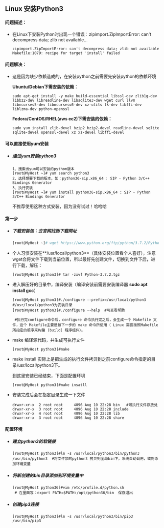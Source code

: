 ## Linux 安装Python3



#### 问题描述：

- 在Linux下安装Python时出现一个错误：zipimport.ZipImportError: can't decompress data; zlib not available...

  ```
  zipimport.ZipImportError: can't decompress data; zlib not available
  Makefile:1079: recipe for target 'install' failed
  ```

#### 问题解决：

- 这是因为缺少依赖造成的，在安装python之前需要先安装python的依赖环境

  **Ubuntu/Debian下需安装的依赖：**

  ```shell
  sudo apt-get install -y make build-essential libssl-dev zlib1g-dev libbz2-dev libreadline-dev libsqlite3-dev wget curl llvm libncurses5-dev libncursesw5-dev xz-utils tk-dev libffi-dev liblzma-dev python-openssl
  ```

  **Fedora/CentOS/RHEL(aws ec2)下需安装的依赖：**

  ```shell
  sudo yum install zlib-devel bzip2 bzip2-devel readline-devel sqlite sqlite-devel openssl-devel xz xz-devel libffi-devel
  ```



#### 可以直接使用yum安装

- ##### 通过yum安装python3

  ```
  1、搜索出yum可以安装的python版本
  [root@MyHost ~]# yum search python3
  2、选择想要下载的版本，如：python36-sip.x86_64 : SIP - Python 3/C++ Bindings Generator
  3、执行安装
  [root@MyHost ~]# yum install python36-sip.x86_64 : SIP - Python 3/C++ Bindings Generator
  ```

  不推荐使用这种方式安装，因为没有试过！哈哈哈



#### 第一步

- ##### 下载安装包：去官网找到下载网址

  ```python
  [root@MyHost ~]# wget https://www.python.org/ftp/python/3.7.2/Python-3.7.2.tgz
  ```

- 个人习惯安装在**/usr/local/python3**（具体安装位置看个人喜好），注意wget会将文件下载到当前位置，所以最好先创建文件，切换到文件下后，进行下载，解压：

  ```shell
  [root@MyHost python3]# tar -zxvf Python-3.7.2.tgz 
  ```

- 进入解压好的目录中，编译安装（编译安装前需要安装编译器 **sudo apt install gcc**）

  ```shell
  [root@MyHost python3]#./configure --prefix=/usr/local/python3   #/usr/local/python3为安装目录
  [root@MyHost python3]#./configure --help  #可查看帮助
  
   #执行完configure命令后，configure 命令执行完之后，会生成一个 Makefile 文件，这个 Makefile主要是被下一步的 make 命令所使用（ Linux 需要按照Makefile 所指定的顺序来构建 (build) 程序组件）。
  ```

- make 编译源代码，并生成可执行文件

  ```shell
  [root@MyHost python3]#make
  ```

- make install 实际上是把生成的执行文件拷贝到之前configure命令指定的目录/usr/local/python3下。

  到这里安装已经结束，下面是配置环境

  ```shell
  [root@MyHost python3]#make insatll
  ```

- 安装完成后会在指定目录生成一下文件

  ```shell
  drwxr-xr-x  2 root root     4096 Aug 10 22:28 bin   #可执行文件存放处
  drwxr-xr-x  3 root root     4096 Aug 10 22:28 include
  drwxr-xr-x  4 root root     4096 Aug 10 22:28 lib
  drwxr-xr-x  3 root root     4096 Aug 10 22:28 share
  ```



#### 配置环境

- ##### **建立python3的软链接**

  ```shell
  [root@MyHost python3]#ln -s /usr/local/python3/bin/python3 /usr/bin/python3  #将文件加的python3 拷贝到全局bin下，系统自动调用，或则添加环境变量
  ```

- ##### 将新创建的bin目录添加到环境变量中

  ```shell
  [root@MyHost python36]#vim /etc/profile.d/python.sh
   # 在里面写：export PATH=$PATH:/opt/python36/bin  保存退出
  ```

- ##### 创建pip3连接

  ```shell
  [root@MyHost python3]#ln -s /usr/local/python3/bin/pip3 /usr/bin/pip3
  ```

  